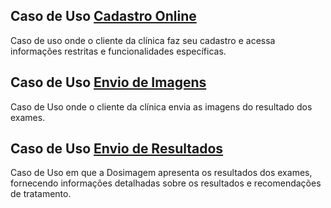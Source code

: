 ## Caso de Uso [Cadastro Online](https://github.com/FellipeV540/projeto_dosimagem/blob/inicio-casos-uso/casos%20de%20uso-Cadastro%20Online..md)
   Caso de uso onde o cliente da clínica faz seu cadastro e acessa informações restritas e funcionalidades específicas.


## Caso de Uso [Envio de Imagens](https://github.com/FellipeV540/projeto_dosimagem/blob/06c9f74759dea00b6d60df16554398b499f940a8/caso%20de%20uso-envio%20de%20imagens.md)
   Caso de Uso onde o cliente da clínica envia as imagens do resultado dos exames.


## Caso de Uso [Envio de Resultados](https://github.com/FellipeV540/projeto_dosimagem/blob/inicio-casos-uso/caso%20de%20uso-envio%20de%20resultados.md)
   Caso de Uso em que a Dosimagem apresenta os resultados dos exames, fornecendo informações detalhadas sobre os resultados e recomendações de tratamento.
